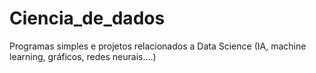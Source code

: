 # Ciencia_de_dados
Programas simples e projetos relacionados a Data Science (IA, machine learning, gráficos, redes neurais....)
